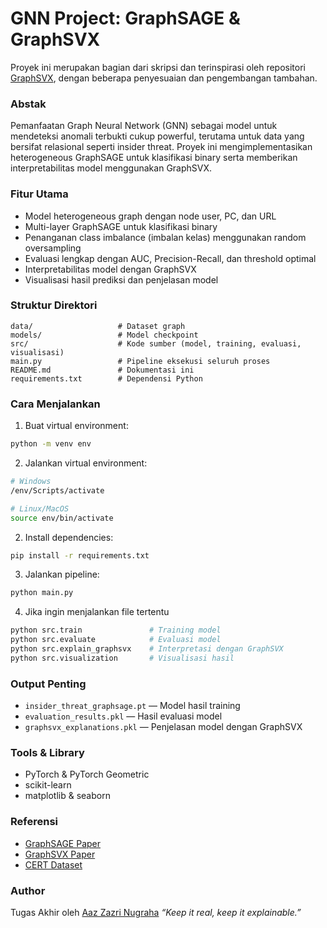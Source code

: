 # GNN Project: GraphSAGE & GraphSVX
Proyek ini merupakan bagian dari skripsi dan terinspirasi oleh repositori [GraphSVX](https://github.com/AlexDuvalinho/GraphSVX), dengan beberapa penyesuaian dan pengembangan tambahan.

### Abstak
Pemanfaatan Graph Neural Network (GNN) sebagai model untuk mendeteksi anomali terbukti cukup powerful, terutama untuk data yang bersifat relasional seperti insider threat. Proyek ini mengimplementasikan heterogeneous GraphSAGE untuk klasifikasi binary serta memberikan interpretabilitas model menggunakan GraphSVX.

### Fitur Utama  
- Model heterogeneous graph dengan node user, PC, dan URL  
- Multi-layer GraphSAGE untuk klasifikasi binary  
- Penanganan class imbalance (imbalan kelas) menggunakan random oversampling
- Evaluasi lengkap dengan AUC, Precision-Recall, dan threshold optimal  
- Interpretabilitas model dengan GraphSVX  
- Visualisasi hasil prediksi dan penjelasan model

### Struktur Direktori  
```
data/                   # Dataset graph    
models/                 # Model checkpoint  
src/                    # Kode sumber (model, training, evaluasi, visualisasi)  
main.py                 # Pipeline eksekusi seluruh proses  
README.md               # Dokumentasi ini  
requirements.txt        # Dependensi Python  
```

### Cara Menjalankan  
1. Buat virtual environment:
```bash
python -m venv env
```
2. Jalankan virtual environment:
```bash
# Windows
/env/Scripts/activate

# Linux/MacOS
source env/bin/activate
```

2. Install dependencies:  
```bash
pip install -r requirements.txt
```

3. Jalankan pipeline:  
```bash
python main.py
```
4. Jika ingin menjalankan file tertentu
```bash
python src.train               # Training model
python src.evaluate            # Evaluasi model
python src.explain_graphsvx    # Interpretasi dengan GraphSVX
python src.visualization       # Visualisasi hasil
```

### Output Penting  
- `insider_threat_graphsage.pt` — Model hasil training  
- `evaluation_results.pkl` — Hasil evaluasi model  
- `graphsvx_explanations.pkl` — Penjelasan model dengan GraphSVX  

### Tools & Library  
- PyTorch & PyTorch Geometric  
- scikit-learn  
- matplotlib & seaborn  

### Referensi
- [GraphSAGE Paper](https://cs.stanford.edu/people/jure/pubs/graphsage-nips17.pdf)  
- [GraphSVX Paper](https://arxiv.org/pdf/2104.10482)  
- [CERT Dataset](https://kilthub.cmu.edu/ndownloader/files/24844280)

### Author  
Tugas Akhir oleh [Aaz Zazri Nugraha](https://github.com/azzazry)
_“Keep it real, keep it explainable.”_